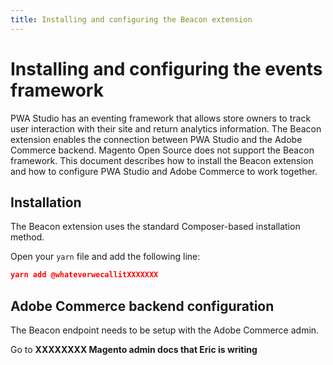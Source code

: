 ```yaml
---
title: Installing and configuring the Beacon extension
---
```


# Installing and configuring the events framework

PWA Studio has an eventing framework that allows store owners to track user interaction with their site and return analytics information.
The Beacon extension enables the connection between PWA Studio and the Adobe Commerce backend. Magento Open Source does not support the Beacon framework.
This document describes how to install the Beacon extension and how to configure PWA Studio and Adobe Commerce to work together.

## Installation

The Beacon extension uses the standard Composer-based installation method.

Open your `yarn` file and add the following line:

```json
yarn add @whateverwecallitXXXXXXX
```

## Adobe Commerce backend configuration

The Beacon endpoint needs to be setup with the Adobe Commerce admin.

Go to **XXXXXXXX Magento admin docs that Eric is writing** 

